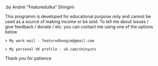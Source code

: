 .by Andrei "Featuredutka" Shingirii

This programm is developed for educational purpose only and cannot be used as a source of making income or be sold.
To tell me about issues / give feedback / donate / etc. you can contact me using one of the options below

	> My work mail - featuredboogie@gmail.com

	> My personal VK profile - vk.com/shinyutx

Thank you for patience
